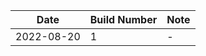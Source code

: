 | Date       | Build Number | Note |
| ---        | ---          | ---  |
| 2022-08-20 | 1            | -    |